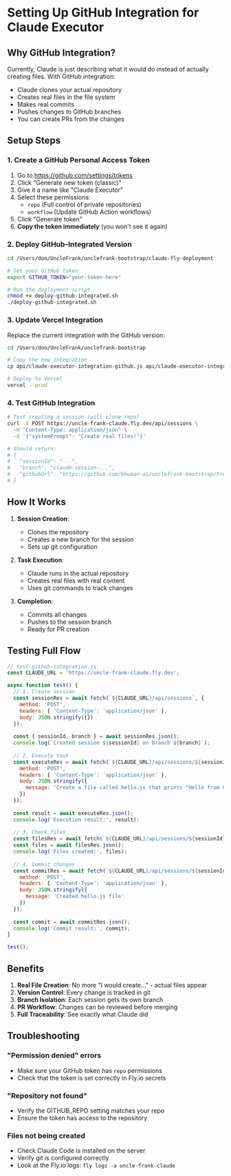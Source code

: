 # Setting Up GitHub Integration for Claude Executor

## Why GitHub Integration?

Currently, Claude is just describing what it would do instead of actually creating files. With GitHub integration:
- Claude clones your actual repository
- Creates real files in the file system
- Makes real commits
- Pushes changes to GitHub branches
- You can create PRs from the changes

## Setup Steps

### 1. Create a GitHub Personal Access Token

1. Go to https://github.com/settings/tokens
2. Click "Generate new token (classic)"
3. Give it a name like "Claude Executor"
4. Select these permissions:
   - `repo` (Full control of private repositories)
   - `workflow` (Update GitHub Action workflows)
5. Click "Generate token"
6. **Copy the token immediately** (you won't see it again)

### 2. Deploy GitHub-Integrated Version

```bash
cd /Users/don/UncleFrank/unclefrank-bootstrap/claude-fly-deployment

# Set your GitHub token
export GITHUB_TOKEN="your-token-here"

# Run the deployment script
chmod +x deploy-github-integrated.sh
./deploy-github-integrated.sh
```

### 3. Update Vercel Integration

Replace the current integration with the GitHub version:

```bash
cd /Users/don/UncleFrank/unclefrank-bootstrap

# Copy the new integration
cp api/claude-executor-integration-github.js api/claude-executor-integration.js

# Deploy to Vercel
vercel --prod
```

### 4. Test GitHub Integration

```bash
# Test creating a session (will clone repo)
curl -X POST https://uncle-frank-claude.fly.dev/api/sessions \
  -H "Content-Type: application/json" \
  -d '{"systemPrompt": "Create real files!"}'

# Should return:
# {
#   "sessionId": "...",
#   "branch": "claude-session-...",
#   "githubUrl": "https://github.com/bhuman-ai/unclefrank-bootstrap/tree/claude-session-..."
# }
```

## How It Works

1. **Session Creation**: 
   - Clones the repository
   - Creates a new branch for the session
   - Sets up git configuration

2. **Task Execution**:
   - Claude runs in the actual repository
   - Creates real files with real content
   - Uses git commands to track changes

3. **Completion**:
   - Commits all changes
   - Pushes to the session branch
   - Ready for PR creation

## Testing Full Flow

```javascript
// test-github-integration.js
const CLAUDE_URL = 'https://uncle-frank-claude.fly.dev';

async function test() {
  // 1. Create session
  const sessionRes = await fetch(`${CLAUDE_URL}/api/sessions`, {
    method: 'POST',
    headers: { 'Content-Type': 'application/json' },
    body: JSON.stringify({})
  });
  
  const { sessionId, branch } = await sessionRes.json();
  console.log(`Created session ${sessionId} on branch ${branch}`);
  
  // 2. Execute task
  const executeRes = await fetch(`${CLAUDE_URL}/api/sessions/${sessionId}/execute`, {
    method: 'POST',
    headers: { 'Content-Type': 'application/json' },
    body: JSON.stringify({
      message: 'Create a file called hello.js that prints "Hello from Claude"'
    })
  });
  
  const result = await executeRes.json();
  console.log('Execution result:', result);
  
  // 3. Check files
  const filesRes = await fetch(`${CLAUDE_URL}/api/sessions/${sessionId}/files`);
  const files = await filesRes.json();
  console.log('Files created:', files);
  
  // 4. Commit changes
  const commitRes = await fetch(`${CLAUDE_URL}/api/sessions/${sessionId}/commit`, {
    method: 'POST',
    headers: { 'Content-Type': 'application/json' },
    body: JSON.stringify({
      message: 'Created hello.js file'
    })
  });
  
  const commit = await commitRes.json();
  console.log('Commit result:', commit);
}

test();
```

## Benefits

1. **Real File Creation**: No more "I would create..." - actual files appear
2. **Version Control**: Every change is tracked in git
3. **Branch Isolation**: Each session gets its own branch
4. **PR Workflow**: Changes can be reviewed before merging
5. **Full Traceability**: See exactly what Claude did

## Troubleshooting

### "Permission denied" errors
- Make sure your GitHub token has `repo` permissions
- Check that the token is set correctly in Fly.io secrets

### "Repository not found"
- Verify the GITHUB_REPO setting matches your repo
- Ensure the token has access to the repository

### Files not being created
- Check Claude Code is installed on the server
- Verify git is configured correctly
- Look at the Fly.io logs: `fly logs -a uncle-frank-claude`